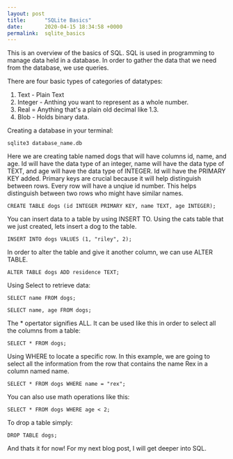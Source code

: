 ```yaml
---
layout: post
title:      "SQLite Basics"
date:       2020-04-15 18:34:58 +0000
permalink:  sqlite_basics
---
```



This is an overview of the basics of SQL. SQL is used in programming to manage data held in a database. In order to gather the data that we need from the database, we use queries. 

There are four basic types of categories of datatypes:

1) Text - Plain Text
2) Integer - Anthing you want to represent as a whole number.
3) Real =  Anything that's a plain old decimal like 1.3.
4) Blob - Holds binary data.


Creating a database in your terminal:

```
sqlite3 database_name.db
```

Here we are creating table named dogs that will have columns id, name, and age. Id will have the data type of an integer, name will have the data type of TEXT, and age will have the data type of INTEGER. Id will have the PRIMARY KEY added. Primary keys are crucial because it will help distinguish between rows. Every row will have a unqiue id number. This helps distinguish between two rows who might have similar names.

```
CREATE TABLE dogs (id INTEGER PRIMARY KEY, name TEXT, age INTEGER);
```

You can insert data to a table by using INSERT TO. Using the cats table that we just created, lets insert a dog to the table. 

```
INSERT INTO dogs VALUES (1, "riley", 2);
```

In order to alter the table and give it another column, we can use ALTER TABLE. 

```
ALTER TABLE dogs ADD residence TEXT;
```

Using Select to retrieve data:

```
SELECT name FROM dogs;

SELECT name, age FROM dogs;

```

The * opertator signifies ALL. It can be used like this in order to select all the columns from a table:

```
SELECT * FROM dogs;
```

Using WHERE to locate a specific row. In this example, we are going to select all the information from the row that contains the name Rex in a column named name.

```
SELECT * FROM dogs WHERE name = "rex";
```

You can also use math operations like this:

```
SELECT * FROM dogs WHERE age < 2;
```

To drop a table simply:

```
DROP TABLE dogs;
```

And thats it for now! For my next blog post, I will get deeper into SQL.
 



